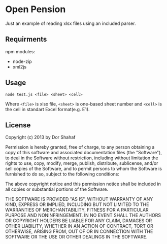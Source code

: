 # Open Pension

Just an example of reading xlsx files using an included parser.

## Requirments

npm modules:
*   node-zip
*   xml2js
    
## Usage

```shell
node test.js <file> <sheet> <cell>
```

Where `<file>` is xlsx file, `<sheet>` is one-based sheet number and `<cell>` is the cell in standart Excel format(e.g. E1).

## License

Copyright (c) 2013 by Dor Shahaf

Permission is hereby granted, free of charge, to any person obtaining a copy of this software and associated documentation files (the "Software"), to deal in the Software without restriction, including without limitation the rights to use, copy, modify, merge, publish, distribute, sublicense, and/or sell copies of the Software, and to permit persons to whom the Software is furnished to do so, subject to the following conditions:

The above copyright notice and this permission notice shall be included in all copies or substantial portions of the Software.

THE SOFTWARE IS PROVIDED "AS IS", WITHOUT WARRANTY OF ANY KIND, EXPRESS OR IMPLIED, INCLUDING BUT NOT LIMITED TO THE WARRANTIES OF MERCHANTABILITY, FITNESS FOR A PARTICULAR PURPOSE AND NONINFRINGEMENT. IN NO EVENT SHALL THE AUTHORS OR COPYRIGHT HOLDERS BE LIABLE FOR ANY CLAIM, DAMAGES OR OTHER LIABILITY, WHETHER IN AN ACTION OF CONTRACT, TORT OR OTHERWISE, ARISING FROM, OUT OF OR IN CONNECTION WITH THE SOFTWARE OR THE USE OR OTHER DEALINGS IN THE SOFTWARE.
